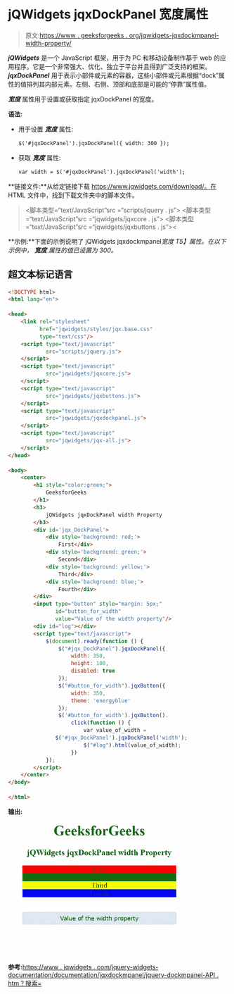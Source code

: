 # jQWidgets jqxDockPanel 宽度属性

> 原文:[https://www . geeksforgeeks . org/jqwidgets-jqxdockmpanel-width-property/](https://www.geeksforgeeks.org/jqwidgets-jqxdockpanel-width-property/)

***jQWidgets*** 是一个 JavaScript 框架，用于为 PC 和移动设备制作基于 web 的应用程序。它是一个非常强大、优化、独立于平台并且得到广泛支持的框架。 ***jqxDockPanel*** 用于表示小部件或元素的容器，这些小部件或元素根据“dock”属性的值排列其内部元素。左侧、右侧、顶部和底部是可能的“停靠”属性值。

***宽度*** 属性用于设置或获取指定 jqxDockPanel 的宽度。

**语法:**

*   用于设置 ***宽度*** 属性:

    ```html
    $('#jqxDockPanel').jqxDockPanel({ width: 300 });  
    ```

*   获取 ***宽度*** 属性:

    ```html
    var width = $('#jqxDockPanel').jqxDockPanel('width');
    ```

**链接文件:**从给定链接下载 https://www.jqwidgets.com/download/。在 HTML 文件中，找到下载文件夹中的脚本文件。

> <link rel="”stylesheet”" href="”jqwidgets/styles/jqx.base.css”" type="”text/css”">
> <脚本类型=“text/JavaScript”src =“scripts/jquery . js”></script>
> <脚本类型=“text/JavaScript”src =“jqwidgets/jqxcore . js”></script>
> <脚本类型=“text/JavaScript”src =“jqwidgets/jqxbuttons . js”><

**示例:**下面的示例说明了 jQWidgets jqxdockmpanel*宽度 T5】属性。在以下示例中， ***宽度*** 属性的值已设置为 300。*

## 超文本标记语言

```html
<!DOCTYPE html>
<html lang="en">

<head>
    <link rel="stylesheet"
          href="jqwidgets/styles/jqx.base.css" 
          type="text/css"/>
    <script type="text/javascript" 
            src="scripts/jquery.js">
    </script>
    <script type="text/javascript" 
            src="jqwidgets/jqxcore.js">
    </script>
    <script type="text/javascript" 
            src="jqwidgets/jqxbuttons.js">
    </script>
    <script type="text/javascript" 
            src="jqwidgets/jqxdockpanel.js">
    </script>
    <script type="text/javascript" 
            src="jqwidgets/jqx-all.js">
    </script>
</head>

<body>
    <center>
        <h1 style="color:green;">
            GeeksforGeeks
        </h1>
        <h3>
            jQWidgets jqxDockPanel width Property
        </h3>
        <div id='jqx_DockPanel'>
            <div style='background: red;'>
                First</div>
            <div style='background: green;'>
                Second</div>
            <div style='background: yellow;'>
                Third</div>
            <div style='background: blue;'>
                Fourth</div>
        </div>
        <input type="button" style="margin: 5px;" 
               id="button_for_width" 
               value="Value of the width property"/>
        <div id="log"></div>
        <script type="text/javascript">
            $(document).ready(function () {
                $("#jqx_DockPanel").jqxDockPanel({
                    width: 350,
                    height: 100,
                    disabled: true
                });
                $("#button_for_width").jqxButton({
                    width: 350,
                    theme: 'energyblue'
                });
                $('#button_for_width').jqxButton().
                    click(function () {
                        var value_of_width =
               $('#jqx_DockPanel').jqxDockPanel('width');
                        $("#log").html(value_of_width);
                    })
            });
        </script>
    </center>
</body>

</html>
```

**输出:**

![](img/e52657802410e1810375070bac88f8f0.png)

**参考:**[https://www . jqwidgets . com/jquery-widgets-documentation/documentation/jqxdockmpanel/jquery-dockmpanel-API . htm？搜索=](https://www.jqwidgets.com/jquery-widgets-documentation/documentation/jqxdockpanel/jquery-dockpanel-api.htm?search=)